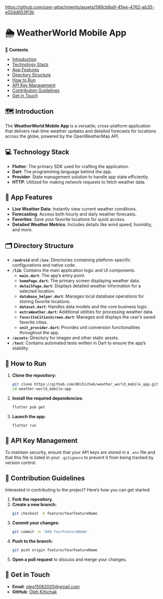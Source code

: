 


https://github.com/user-attachments/assets/588cb8a9-45ee-4762-ab35-e02dd653ff3b


# 🌦️ WeatherWorld Mobile App

📝 **Contents**
- [Introduction](#introduction)
- [Technology Stack](#technology-stack)
- [App Features](#app-features)
- [Directory Structure](#directory-structure)
- [How to Run](#how-to-run)
- [API Key Management](#api-key-management)
- [Contribution Guidelines](#contribution-guidelines)
- [Get in Touch](#get-in-touch)

## 🗺️ Introduction
The **WeatherWorld Mobile App** is a versatile, cross-platform application that delivers real-time weather updates and detailed forecasts for locations across the globe, powered by the OpenWeatherMap API.

## 💻 Technology Stack
- **Flutter**: The primary SDK used for crafting the application.
- **Dart**: The programming language behind the app.
- **Provider**: State management solution to handle app state efficiently.
- **HTTP**: Utilized for making network requests to fetch weather data.

## 👀 App Features
- **Live Weather Data**: Instantly view current weather conditions.
- **Forecasting**: Access both hourly and daily weather forecasts.
- **Favorites**: Save your favorite locations for quick access.
- **Detailed Weather Metrics**: Includes details like wind speed, humidity, and more.

## 🗂️ Directory Structure
- **`/android`** and **`/ios`**: Directories containing platform-specific configurations and native code.
- **`/lib`**: Contains the main application logic and UI components.
  - **`main.dart`**: The app’s entry point.
  - **`homePage.dart`**: The primary screen displaying weather data.
  - **`detailPage.dart`**: Displays detailed weather information for a selected location.
  - **`database_helper.dart`**: Manages local database operations for storing favorite locations.
  - **`dataset.dart`**: Handles data models and the core business logic.
  - **`extraWeather.dart`**: Additional utilities for processing weather data.
  - **`favoriteCitiesScreen.dart`**: Manages and displays the user’s saved favorite cities.
  - **`unit_provider.dart`**: Provides unit conversion functionalities throughout the app.
- **`/assets`**: Directory for images and other static assets.
- **`/test`**: Contains automated tests written in Dart to ensure the app’s stability.

## 🚀 How to Run
1. **Clone the repository:**
    ```bash
    git clone https://github.com/OKihichak/weather_world_mobile_app.git
    cd weather-world_mobile-app
    ```

2. **Install the required dependencies:**
    ```bash
    flutter pub get
    ```

3. **Launch the app:**
    ```bash
    flutter run
    ```

## 🔑 API Key Management
To maintain security, ensure that your API keys are stored in a `.env` file and that this file is listed in your `.gitignore` to prevent it from being tracked by version control.

## 🤝 Contribution Guidelines
Interested in contributing to the project? Here’s how you can get started:

1. **Fork the repository.**
2. **Create a new branch:**
    ```bash
    git checkout -b feature/YourFeatureName
    ```
3. **Commit your changes:**
    ```bash
    git commit -m 'Add YourFeatureName'
    ```
4. **Push to the branch:**
    ```bash
    git push origin feature/YourFeatureName
    ```
5. **Open a pull request** to discuss and merge your changes.

## 📧 Get in Touch
- **Email**: oleg15062005@gmail.com
- **GitHub**: [Oleh Kihichak](https://github.com/OKihichak)
